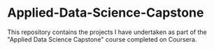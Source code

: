 # Applied-Data-Science-Capstone
This repository contains the projects I have undertaken as part of the "Applied Data Science Capstone" course completed on Coursera.
